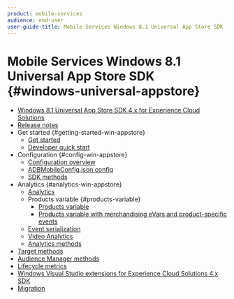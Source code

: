 ```yaml
---
product: mobile-services
audience: end-user
user-guide-title: Mobile Services Windows 8.1 Universal App Store SDK
---
```


# Mobile Services Windows 8.1 Universal App Store SDK {#windows-universal-appstore}

+ [Windows 8.1 Universal App Store SDK 4.x for Experience Cloud Solutions](overview.md)
+ [Release notes](release-notes.md)
+ Get started {#getting-started-win-appstore}
  + [Get started](c-getting-started/c-getting-started.md)
  + [Developer quick start](c-getting-started/dev-qs.md)
+ Configuration {#config-win-appstore}
  + [Configuration overview](c-configuration/c-configuration.md)
  + [ADBMobileConfig.json config](c-configuration/c.json.md)
  + [SDK methods](c-configuration/methods.md)
+ Analytics {#analytics-win-appstore}
  + [Analytics](analytics/analytics.md)
  + Products variable {#products-variable}
    + [Products variable](analytics/products/products.md)
    + [Products variable with merchandising eVars and product-specific events](analytics/products/products-variable-evars-events.md)
  + [Event serialization](analytics/event-serialization.md)
  + [Video Analytics](analytics/video-qs.md)
  + [Analytics methods](analytics/analytics-methods.md)
+ [Target methods](target/target-methods.md)
+ [Audience Manager methods](audiencemgmt/audience-manager-methods.md)
+ [Lifecycle metrics](metrics.md)
+ [Windows Visual Studio extensions for Experience Cloud Solutions 4.x SDK](extensions/win-vse-4x.md)
+ [Migration](migration-v3.md)

